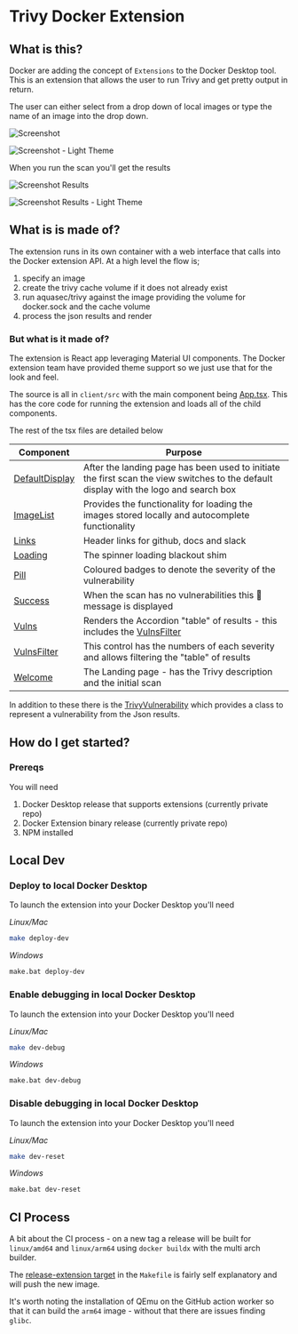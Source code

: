 # Trivy Docker Extension


## What is this?

Docker are adding the concept of `Extensions` to the Docker Desktop tool. This is an extension that allows the user to run Trivy and get pretty output in return.

The user can either select from a drop down of local images or type the name of an image into the drop down.

![Screenshot](.github/images/screenshot.png)

![Screenshot - Light Theme](.github/images/screenshot_light.png)


When you run the scan you'll get the results

![Screenshot Results](.github/images/screenshot_results.png)

![Screenshot Results - Light Theme](.github/images/screenshot_results_light.png)

## What is is made of?

The extension runs in its own container with a web interface that calls into the Docker extension API. At a high level the flow is;

1. specify an image
2. create the trivy cache volume if it does not already exist
3. run aquasec/trivy against the image providing the volume for docker.sock and the cache volume
4. process the json results and render

### But what is it made of?

The extension is React app leveraging Material UI components. The Docker extension team have provided theme support so we just use that for the look and feel.

The source is all in `client/src` with the main component being [App.tsx](client/src/App.tsx). This has the core code for running the extension and loads all of the child components. 

The rest of the tsx files are detailed below

| Component                                       | Purpose                                                                                                                               |
|-------------------------------------------------|---------------------------------------------------------------------------------------------------------------------------------------|
| [DefaultDisplay](client/src/DefaultDisplay.tsx) | After the landing page has been used to initiate the first scan the view switches to the default display with the logo and search box |
| [ImageList](client/src/ImageList.tsx)           | Provides the functionality for loading the images stored locally and autocomplete functionality                                       |
| [Links](client/src/Links.tsx)                   | Header links for github, docs and slack                                                                                               |
| [Loading](client/src/Loading.tsx)               | The spinner loading blackout shim                                                                                                     |
| [Pill](client/src/Pill.tsx)                     | Coloured badges to denote the severity of the vulnerability                                                                           |
| [Success](client/src/Success.tsx)               | When the scan has no vulnerabilities this :tada: message is displayed                                                                 |
| [Vulns](client/src/Vulns.tsx)                   | Renders the Accordion "table" of results - this includes the [VulnsFilter](client/src/VulnsFilter.tsx)                                |
| [VulnsFilter](client/src/VulnsFilter.tsx)       | This control has the numbers of each severity and allows filtering the "table" of results                                             |
| [Welcome](client/src/Welcome.tsx)               | The Landing page - has the Trivy description and the initial scan                                                                     |


In addition to these there is the [TrivyVulnerability](client/src/TrivyVulnerability.tsx) which provides a class to represent a vulnerability from the Json results.

## How do I get started?

### Prereqs

You will need 

1. Docker Desktop release that supports extensions (currently private repo)
2. Docker Extension binary release (currently private repo)
3. NPM installed

## Local Dev

### Deploy to local Docker Desktop

To launch the extension into your Docker Desktop you'll need

*Linux/Mac*

```bash
make deploy-dev
```

*Windows*

```bash
make.bat deploy-dev
```

### Enable debugging in local Docker Desktop

To launch the extension into your Docker Desktop you'll need

*Linux/Mac*

```bash
make dev-debug
```

*Windows*

```bash
make.bat dev-debug
```

### Disable debugging in local Docker Desktop

To launch the extension into your Docker Desktop you'll need

*Linux/Mac*

```bash
make dev-reset
```

*Windows*

```bash
make.bat dev-reset
```

## CI Process

A bit about the CI process - on a new tag a release will be built for `linux/amd64` and `linux/arm64` using `docker buildx` with the multi arch builder.

The [release-extension target](Makefile) in the `Makefile` is fairly self explanatory and will push the new image. 

It's worth noting the installation of QEmu on the GitHub action worker so that it can build the `arm64` image - without that there are issues finding `glibc`.
